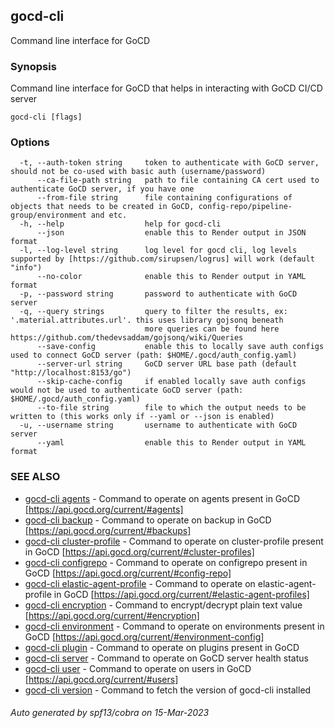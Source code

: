 ## gocd-cli

Command line interface for GoCD

### Synopsis

Command line interface for GoCD that helps in interacting with GoCD CI/CD server

```
gocd-cli [flags]
```

### Options

```
  -t, --auth-token string     token to authenticate with GoCD server, should not be co-used with basic auth (username/password)
      --ca-file-path string   path to file containing CA cert used to authenticate GoCD server, if you have one
      --from-file string      file containing configurations of objects that needs to be created in GoCD, config-repo/pipeline-group/environment and etc.
  -h, --help                  help for gocd-cli
      --json                  enable this to Render output in JSON format
  -l, --log-level string      log level for gocd cli, log levels supported by [https://github.com/sirupsen/logrus] will work (default "info")
      --no-color              enable this to Render output in YAML format
  -p, --password string       password to authenticate with GoCD server
  -q, --query strings         query to filter the results, ex: '.material.attributes.url'. this uses library gojsonq beneath
                              more queries can be found here https://github.com/thedevsaddam/gojsonq/wiki/Queries
      --save-config           enable this to locally save auth configs used to connect GoCD server (path: $HOME/.gocd/auth_config.yaml)
      --server-url string     GoCD server URL base path (default "http://localhost:8153/go")
      --skip-cache-config     if enabled locally save auth configs would not be used to authenticate GoCD server (path: $HOME/.gocd/auth_config.yaml)
      --to-file string        file to which the output needs to be written to (this works only if --yaml or --json is enabled)
  -u, --username string       username to authenticate with GoCD server
      --yaml                  enable this to Render output in YAML format
```

### SEE ALSO

* [gocd-cli agents](gocd-cli_agents.md)	 - Command to operate on agents present in GoCD [https://api.gocd.org/current/#agents]
* [gocd-cli backup](gocd-cli_backup.md)	 - Command to operate on backup in GoCD [https://api.gocd.org/current/#backups]
* [gocd-cli cluster-profile](gocd-cli_cluster-profile.md)	 - Command to operate on cluster-profile present in GoCD [https://api.gocd.org/current/#cluster-profiles]
* [gocd-cli configrepo](gocd-cli_configrepo.md)	 - Command to operate on configrepo present in GoCD [https://api.gocd.org/current/#config-repo]
* [gocd-cli elastic-agent-profile](gocd-cli_elastic-agent-profile.md)	 - Command to operate on elastic-agent-profile in GoCD [https://api.gocd.org/current/#elastic-agent-profiles]
* [gocd-cli encryption](gocd-cli_encryption.md)	 - Command to encrypt/decrypt plain text value [https://api.gocd.org/current/#encryption]
* [gocd-cli environment](gocd-cli_environment.md)	 - Command to operate on environments present in GoCD [https://api.gocd.org/current/#environment-config]
* [gocd-cli plugin](gocd-cli_plugin.md)	 - Command to operate on plugins present in GoCD
* [gocd-cli server](gocd-cli_server.md)	 - Command to operate on GoCD server health status
* [gocd-cli user](gocd-cli_user.md)	 - Command to operate on users in GoCD [https://api.gocd.org/current/#users]
* [gocd-cli version](gocd-cli_version.md)	 - Command to fetch the version of gocd-cli installed

###### Auto generated by spf13/cobra on 15-Mar-2023
